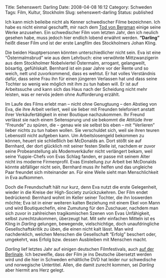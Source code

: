 Title: Sehenswert: Darling
Date: 2008-04-08 16:12
Category: Schweden
Tags: Film, Kultur, Stockholm
Slug: sehenswert-darling
Status: published

Ich kann mich beileibe nicht als Kenner schwedischer Filme bezeichnen.
Ich habe es nicht einmal geschafft, mir nach dem [Tod von
Bergman](http://www.fiket.de/2007/07/30/ingmar-bergman-gestorben/)
einige seine Werke anzusehen. Ein schwedischer Film vom letzten Jahr,
den ich neulich gesehen habe, muss jedoch hier endlich lobend erwähnt
werden. **“Darling”** heißt dieser Film und ist der erste Langfilm des
Stockholmers Johan Kling.

Die beiden Hauptpersonen könnten unterschiedlicher nicht sein. Eva ist
eine “Östermalmsbrud” wie aus dem Lehrbuch: eine verwöhnte
Mittzwanzigerin aus dem Stockholmer Nobelviertel Östermalm, arrogant,
gelangweilt, bösartig, gefühlskalt. Bernhard ist ein paar Jahre vor der
Rente und so weich, nett und zuvorkommend, dass es wehtut. Er hat volles
Verständnis dafür, dass seine Frau ihn für einen jüngeren Verlassen hat
und dass seine Tochter so wenig wie möglich mit ihm zu tun haben will.
Er ist auf Arbeitssuche und kann sich das Haus nach der Scheidung nicht
mehr leisten, was er nervös jedem ohne Aufforderung erzählt.

Im Laufe des Films erlebt man – nicht ohne Genugtuung – den Abstieg von
Eva, die ihre Arbeit verliert, weil sie lieber mit Freunden telefoniert
anstatt ihrer Verkäufertätigkeit in einer Boutique nachzukommen. Ihr
Freund verlässt sie nach einem Seitensprung und sie bekommt die Attitüde
ihrer “Freunde” zu spüren, die – genau wie sie selbst bis eben – mit
“Verlieren” lieber nichts zu tun haben wollen. Sie verschuldet sich,
weil sie ihren teuren Lebensstil nicht aufgeben kann. Um
Arbeitslosengeld bekommen zu können, heuert sie schließlich bei
McDonalds an. Dort stößt sie auf Bernhard, der dort glücklich mit seiner
festen Stelle ist, nachdem er zuvor seine Probeanstellung als
Modemverkäufer nicht verlängert bekam, weil seine Yuppie-Chefs von Evas
Schlag fanden, er passe mit seinem Alter nicht ins moderne Firmenprofil.
Evas Einstellung zur Arbeit bei McDonalds könnte abfälliger nicht sein,
Bernhard muss ihr helfen und das ungleiche Paar freundet sich
miteinander an. Für eine Weile sieht man Menschlichkeit in Eva
aufkommen.

Doch die Freundschaft hält nur kurz, denn Eva nutzt die erste
Gelegenheit, wieder in die Kreise der High-Society zurückzukehren. Der
Film endet bedrückend: Bernhard wohnt im Keller seiner Tochter, die ihn
loswerden möchte; Eva ist in einer weiteren kalten Beziehung mit einem
Ekel von Mann und wird Boutiquechefin, eine Zumutung für den Zuschauer,
nachdem man sich zuvor in zahlreichen tragikomischen Szenen von Evas
Unfähigkeit, selbst zurechtzukommen, überzeugt hat. Mit sehr einfachen
Mitteln ist es Kling in *Darling* gelungen, bewegende, vielschichtige,
doch unaufdringliche Gesellschaftskritik zu üben, die einen nicht kalt
lässt. Man wird nachdenklich, welchen Menschen die Gesellschaft “Erfolg”
beschert oder, umgekehrt, was Erfolg bzw. dessen Ausbleiben mit Menschen
macht.

*Darling* lief letztes Jahr auf einigen deutschen Filmfestivals, auch
[auf der
Berlinale](http://www.festivalblog.com/archives/2007/10/60jahrige_sind.php5).
Ich bezweifle, dass der Film je ins Deutsche übersetzt werden wird und
die hier in Schweden erhältliche DVD hat leider nur schwedische und
norwegische Untertitel. Allen, die damit zurecht kommen, sei *Darling*
aber hiermit ans Herz gelegt.

